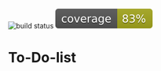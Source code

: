 ![build status](../../actions/workflows/build.yml/badge.svg) ![coverage](./coverage.svg)

# To-Do-list

